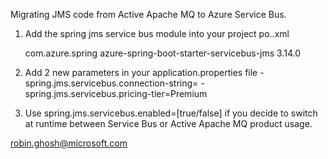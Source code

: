 Migrating JMS code from Active Apache MQ to Azure Service Bus.

1) Add the spring jms service bus module into your project po..xml

    <!-- Azure Service Bus -->
	<dependency>
    	<groupId>com.azure.spring</groupId>
    	<artifactId>azure-spring-boot-starter-servicebus-jms</artifactId>
    	<version>3.14.0</version>
	</dependency> 
    
2) Add 2 new parameters in your application.properties file
-spring.jms.servicebus.connection-string=<Connection String>
-spring.jms.servicebus.pricing-tier=Premium

3) Use spring.jms.servicebus.enabled=[true/false] 
if you decide to switch at runtime between Service Bus or Active Apache MQ product usage.
	
robin.ghosh@microsoft.com 	

